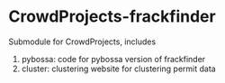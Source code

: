 # CrowdProjects-frackfinder

Submodule for CrowdProjects, includes

1. pybossa: code for pybossa version of frackfinder
2. cluster: clustering website for clustering permit data
